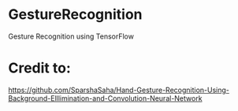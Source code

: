 # GestureRecognition
Gesture Recognition using TensorFlow

# Credit to:
https://github.com/SparshaSaha/Hand-Gesture-Recognition-Using-Background-Elllimination-and-Convolution-Neural-Network
